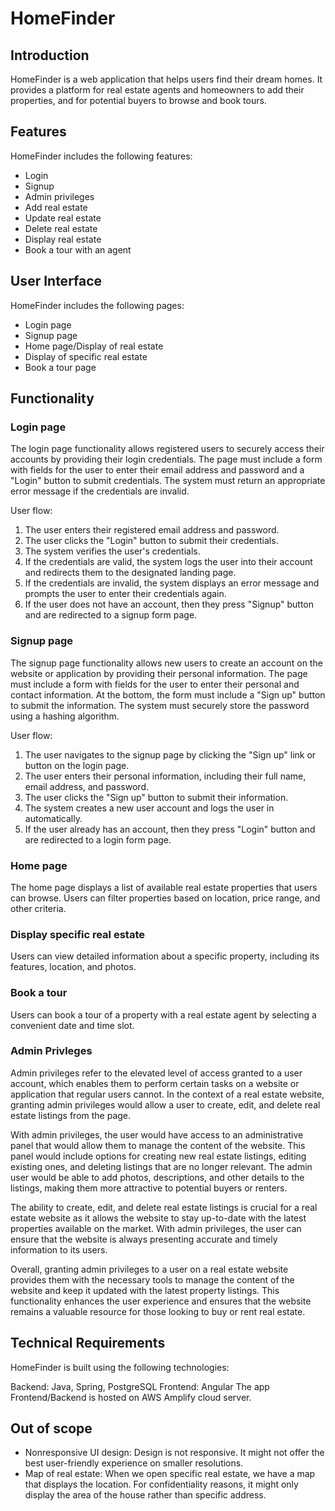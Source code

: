 # HomeFinder

## Introduction

HomeFinder is a web application that helps users find their dream homes. It provides a platform for real estate agents and homeowners to add their properties, and for potential buyers to browse and book tours.

## Features

HomeFinder includes the following features:

-   Login
-   Signup
-   Admin privileges
-   Add real estate
-   Update real estate
-   Delete real estate
-   Display real estate
-   Book a tour with an agent

## User Interface

HomeFinder includes the following pages:

-   Login page
-   Signup page
-   Home page/Display of real estate
-   Display of specific real estate
-   Book a tour page

## Functionality

### Login page

The login page functionality allows registered users to securely access their accounts by providing their login credentials. The page must include a form with fields for the user to enter their email address and password and a "Login" button to submit credentials. The system must return an appropriate error message if the credentials are invalid.

User flow:

1.  The user enters their registered email address and password.
2.  The user clicks the "Login" button to submit their credentials.
3.  The system verifies the user's credentials.
4.  If the credentials are valid, the system logs the user into their account and redirects them to the designated landing page.
5.  If the credentials are invalid, the system displays an error message and prompts the user to enter their credentials again.
6.  If the user does not have an account, then they press "Signup" button and are redirected to a signup form page.

### Signup page

The signup page functionality allows new users to create an account on the website or application by providing their personal information. The page must include a form with fields for the user to enter their personal and contact information. At the bottom, the form must include a "Sign up" button to submit the information. The system must securely store the password using a hashing algorithm.

User flow:

1.  The user navigates to the signup page by clicking the "Sign up" link or button on the login page.
2.  The user enters their personal information, including their full name, email address, and password.
3.  The user clicks the "Sign up" button to submit their information.
4.  The system creates a new user account and logs the user in automatically.
5.  If the user already has an account, then they press "Login" button and are redirected to a login form page.

### Home page

The home page displays a list of available real estate properties that users can browse. Users can filter properties based on location, price range, and other criteria.

### Display specific real estate

Users can view detailed information about a specific property, including its features, location, and photos.

### Book a tour

Users can book a tour of a property with a real estate agent by selecting a convenient date and time slot.

### Admin Privleges

Admin privileges refer to the elevated level of access granted to a user account, which enables them to perform certain tasks on a website or application that regular users cannot. In the context of a real estate website, granting admin privileges would allow a user to create, edit, and delete real estate listings from the page.

With admin privileges, the user would have access to an administrative panel that would allow them to manage the content of the website. This panel would include options for creating new real estate listings, editing existing ones, and deleting listings that are no longer relevant. The admin user would be able to add photos, descriptions, and other details to the listings, making them more attractive to potential buyers or renters.

The ability to create, edit, and delete real estate listings is crucial for a real estate website as it allows the website to stay up-to-date with the latest properties available on the market. With admin privileges, the user can ensure that the website is always presenting accurate and timely information to its users.

Overall, granting admin privileges to a user on a real estate website provides them with the necessary tools to manage the content of the website and keep it updated with the latest property listings. This functionality enhances the user experience and ensures that the website remains a valuable resource for those looking to buy or rent real estate.



## Technical Requirements

HomeFinder is built using the following technologies:

Backend: Java, Spring, PostgreSQL 
Frontend: Angular 
The app Frontend/Backend is hosted on AWS Amplify cloud server.



## Out of scope

-   Nonresponsive UI design: Design is not responsive. It might not offer the best user-friendly experience on smaller resolutions.
-   Map of real estate: When we open specific real estate, we have a map that displays the location. For confidentiality reasons, it might only display the area of the house rather than specific address.

